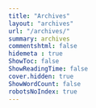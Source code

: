 ```yaml
---
title: "Archives"
layout: "archives"
url: "/archives/"
summary: archives
commentshtml: false
hidemeta : true
ShowToc: false
ShowReadingTime: false
cover.hidden: true
ShowWordCount: false
robotsNoIndex: true
---
```

